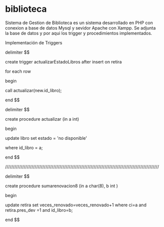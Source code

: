 # biblioteca
Sistema de Gestion de Biblioteca es un sistema desarrollado en PHP con conexion a base de datos Mysql
y sevidor Apache con Xampp.
Se adjunta la base de datos y por aqui los trigger y procedimientos implementados.


Implementación de Triggers 


delimiter $$

create trigger actualizarEstadoLibros after insert on retira

for each row

begin

call actualizar(new.id_libro);

end $$



delimiter $$

create procedure actualizar (in a int)

begin

update libro  set estado = 'no disponible'

where id_libro = a;

end $$

///////////////////////////////////////////////////////////////////////////////////////////////////


delimiter $$

create procedure sumarenovacion8 (in a char(8), b int )

begin

update retira set  veces_renovado=veces_renovado+1 where ci=a and retira.pres_dev =1 and id_libro=b;

end $$

